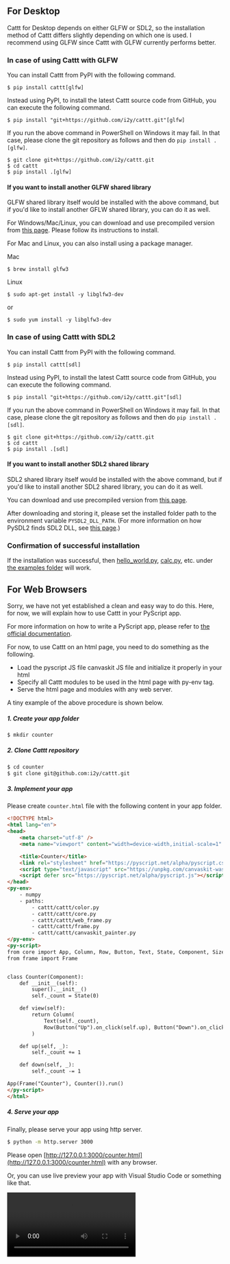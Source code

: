 ## For Desktop
Cattt for Desktop depends on either GLFW or SDL2, so the installation method of Cattt differs slightly depending on which one is used. I recommend using GLFW since Cattt with GLFW currently performs better.


### In case of using Cattt with GLFW

You can install Cattt from PyPI with the following command.
```
$ pip install cattt[glfw]
```

Instead using PyPI, to install the latest Cattt source code from GitHub, you can execute the following command.
```
$ pip install "git+https://github.com/i2y/cattt.git"[glfw]
```

If you run the above command in PowerShell on Windows it may fail. In that case, please clone the git repository as follows and then do `pip install .[glfw]`.
```
$ git clone git+https://github.com/i2y/cattt.git
$ cd cattt
$ pip install .[glfw]
```

#### If you want to install another GLFW shared library
GLFW shared library itself would be installed with the above command, but if you'd like to install another GFLW shared library, you can do it as well.

For Windows/Mac/Linux, you can download and use precompiled version from [this page](https://www.glfw.org/download.html). Please follow its instructions to install.

For Mac and Linux, you can also install using a package manager.

Mac

```
$ brew install glfw3
```

Linux

```
$ sudo apt-get install -y libglfw3-dev
```
or
```
$ sudo yum install -y libglfw3-dev
```


### In case of using Cattt with SDL2
You can install Cattt from PyPI with the following command.
```
$ pip install cattt[sdl]
```

Instead using PyPI, to install the latest Cattt source code from GitHub, you can execute the following command.
```
$ pip install "git+https://github.com/i2y/cattt.git"[sdl]
```

If you run the above command in PowerShell on Windows it may fail. In that case, please clone the git repository as follows and then do `pip install .[sdl]`.
```
$ git clone git+https://github.com/i2y/cattt.git
$ cd cattt
$ pip install .[sdl]
```

#### If you want to install another SDL2 shared library
SDL2 shared library itself would be installed with the above command, but if you'd like to install another SDL2 shared library, you can do it as well.

You can download and use precompiled version from [this page](https://www.libsdl.org/download-2.0.php).

After downloading and storing it, please set the installed folder path to the environment variable `PYSDL2_DLL_PATH`.
(For more information on how PySDL2 finds SDL2 DLL, see [this page](https://pysdl2.readthedocs.io/en/rel_0_9_7/integration.html).)

### Confirmation of successful installation
If the installation was successful, then [hello_world.py](https://github.com/i2y/cattt/blob/main/examples/hello_world.py), [calc.py](https://github.com/i2y/cattt/blob/main/examples/calc.py), etc. under [the examples folder](https://github.com/i2y/cattt/tree/main/examples) will work.


## For Web Browsers
Sorry, we have not yet established a clean and easy way to do this.
Here, for now, we will explain how to use Cattt in your PyScript app.

For more information on how to write a PyScript app, please refer to [the official documentation](https://pyscript.net/).

For now, to use Cattt on an html page, you need to do something as the following.

- Load the pyscript JS file canvaskit JS file and initialize it properly in your html
- Specify all Cattt modules to be used in the html page with py-env tag.
- Serve the html page and modules with any web server.

A tiny example of the above procedure is shown below.

##### 1. Create your app folder

```sh
$ mkdir counter
```

##### 2. Clone Cattt repository

```sh
$ cd counter
$ git clone git@github.com:i2y/cattt.git
```

##### 3. Implement your app
Please create `counter.html` file with the following content in your app folder.
```html
<!DOCTYPE html>
<html lang="en">
<head>
    <meta charset="utf-8" />
    <meta name="viewport" content="width=device-width,initial-scale=1" />

    <title>Counter</title>
    <link rel="stylesheet" href="https://pyscript.net/alpha/pyscript.css" />
    <script type="text/javascript" src="https://unpkg.com/canvaskit-wasm@0.33.0/bin/canvaskit.js"></script>
    <script defer src="https://pyscript.net/alpha/pyscript.js"></script>
</head>
<py-env>
    - numpy
    - paths:
        - cattt/cattt/color.py
        - cattt/cattt/core.py
        - cattt/cattt/web_frame.py
        - cattt/cattt/frame.py
        - cattt/cattt/canvaskit_painter.py
</py-env>
<py-script>
from core import App, Column, Row, Button, Text, State, Component, SizePolicy
from frame import Frame


class Counter(Component):
    def __init__(self):
        super().__init__()
        self._count = State(0)

    def view(self):
        return Column(
            Text(self._count),
            Row(Button("Up").on_click(self.up), Button("Down").on_click(self.down)),
        )

    def up(self, _):
        self._count += 1

    def down(self, _):
        self._count -= 1

App(Frame("Counter"), Counter()).run()
</py-script>
</html>
```

##### 4. Serve your app
Finally, please serve your app using http server.
```sh
$ python -m http.server 3000
```
Please open [http://127.0.0.1:3000/counter.html](http://127.0.0.1:3000/counter.html) with any browser.

Or, you can use live preview your app with Visual Studio Code or something like that.

![type:video](./videos/counter.mp4)
